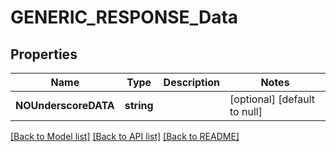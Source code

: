 # GENERIC_RESPONSE_Data

## Properties
Name | Type | Description | Notes
------------ | ------------- | ------------- | -------------
**NOUnderscoreDATA** | **string** |  | [optional] [default to null]

[[Back to Model list]](../README.md#documentation-for-models) [[Back to API list]](../README.md#documentation-for-api-endpoints) [[Back to README]](../README.md)


